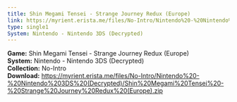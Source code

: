 ```yaml
---
title: Shin Megami Tensei - Strange Journey Redux (Europe)
link: https://myrient.erista.me/files/No-Intro/Nintendo%20-%20Nintendo%203DS%20(Decrypted)/Shin%20Megami%20Tensei%20-%20Strange%20Journey%20Redux%20(Europe).zip
type: single1
System: Nintendo - Nintendo 3DS (Decrypted)
---
```

<b>Game:</b> Shin Megami Tensei - Strange Journey Redux (Europe)<br>
<b>System:</b> Nintendo - Nintendo 3DS (Decrypted)<br>
<b>Collection:</b> No-Intro<br>
<b>Download:</b> https://myrient.erista.me/files/No-Intro/Nintendo%20-%20Nintendo%203DS%20(Decrypted)/Shin%20Megami%20Tensei%20-%20Strange%20Journey%20Redux%20(Europe).zip